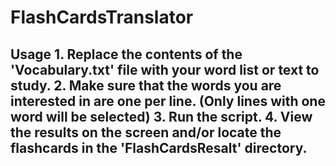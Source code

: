 # FlashCardsTranslator
## Usage  1. Replace the contents of the 'Vocabulary.txt' file with your word list or text to study.  2. Make sure that the words you are interested in are one per line. (Only lines with one word will be selected)  3. Run the script. 4. View the results on the screen and/or locate the flashcards in the 'FlashCardsResalt' directory.
